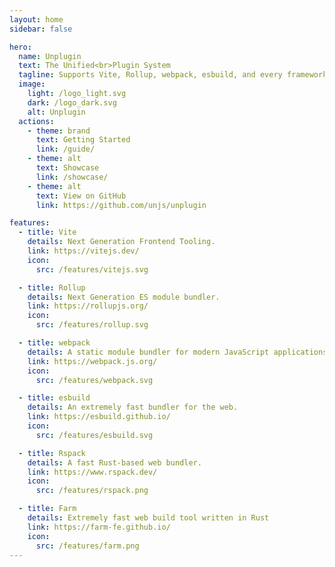 ```yaml
---
layout: home
sidebar: false

hero:
  name: Unplugin
  text: The Unified<br>Plugin System
  tagline: Supports Vite, Rollup, webpack, esbuild, and every framework built on top of them.
  image:
    light: /logo_light.svg
    dark: /logo_dark.svg
    alt: Unplugin
  actions:
    - theme: brand
      text: Getting Started
      link: /guide/
    - theme: alt
      text: Showcase
      link: /showcase/
    - theme: alt
      text: View on GitHub
      link: https://github.com/unjs/unplugin

features:
  - title: Vite
    details: Next Generation Frontend Tooling.
    link: https://vitejs.dev/
    icon:
      src: /features/vitejs.svg

  - title: Rollup
    details: Next Generation ES module bundler.
    link: https://rollupjs.org/
    icon:
      src: /features/rollup.svg

  - title: webpack
    details: A static module bundler for modern JavaScript applications.
    link: https://webpack.js.org/
    icon:
      src: /features/webpack.svg

  - title: esbuild
    details: An extremely fast bundler for the web.
    link: https://esbuild.github.io/
    icon:
      src: /features/esbuild.svg

  - title: Rspack
    details: A fast Rust-based web bundler.
    link: https://www.rspack.dev/
    icon:
      src: /features/rspack.png

  - title: Farm
    details: Extremely fast web build tool written in Rust
    link: https://farm-fe.github.io/
    icon:
      src: /features/farm.png
---
```

